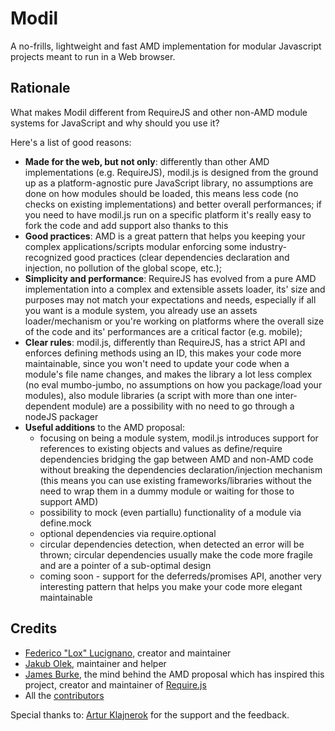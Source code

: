 Modil
=====
A no-frills, lightweight and fast AMD implementation for modular Javascript projects meant to run in a Web browser.

Rationale
---------
What makes Modil different from RequireJS and other non-AMD module systems for JavaScript and why should you
use it?

Here's a list of good reasons:

* **Made for the web, but not only**: differently than other AMD implementations (e.g. RequireJS), modil.js is designed from the ground up
  as a platform-agnostic pure JavaScript library, no assumptions are done on how modules should be loaded, this means
  less code (no checks on existing implementations) and better overall performances; if you need to have modil.js run
  on a specific platform it's really easy to fork the code and add support also thanks to this
* **Good practices**: AMD is a great pattern that helps you keeping your complex applications/scripts modular enforcing some industry-recognized
  good practices (clear dependencies declaration and injection, no pollution of the global scope, etc.);
* **Simplicity and performance**: RequireJS has evolved from a pure AMD implementation into a complex and extensible assets loader, its' size and purposes
  may not match your expectations and needs, especially if all you want is a module system, you already use an assets loader/mechanism
  or you're working on platforms where the overall size of the code and its' performances are a critical factor (e.g. mobile);
* **Clear rules**: modil.js, differently than RequireJS, has a strict API and enforces defining methods using an ID, this makes your code more maintainable, since
  you won't need to update your code when a module's file name changes, and makes the library a lot less complex (no eval
  mumbo-jumbo, no assumptions on how you package/load your modules), also module libraries (a script with more than one inter-dependent
  module) are a possibility with no need to go through a nodeJS packager
* **Useful additions** to the AMD proposal:
  * focusing on being a module system, modil.js introduces support for references to existing objects and values as define/require dependencies bridging
  the gap between AMD and non-AMD code without breaking the dependencies declaration/injection mechanism (this means you can
  use existing frameworks/libraries without the need to wrap them in a dummy module or waiting for those to support AMD)
  * possibility to mock (even partiallu) functionality of a module via define.mock
  * optional dependencies via require.optional
  * circular dependencies detection, when detected an error will be thrown; circular dependencies usually make the code more fragile and are a pointer of a sub-optimal design
  * coming soon - support for the deferreds/promises API, another very interesting pattern that
  helps you make your code more elegant maintainable

Credits
-------
*	[Federico "Lox" Lucignano](https://plus.google.com/+FedericoLucignano/about "Google profile"), creator and maintainer
* [Jakub Olek](https://plus.google.com/112565259111817320425/about), maintainer and helper
*	[James Burke](https://github.com/jrburke), the mind behind the AMD proposal which has inspired this project, creator and maintainer of [Require.js](http://requirejs.org/)
*	All the [contributors](http://github.com/federico-lox/modil/contributors "modil.js contributors at GitHub")

Special thanks to:
[Artur Klajnerok](https://plus.google.com/109367642971679785165/about) for the support and the feedback.
